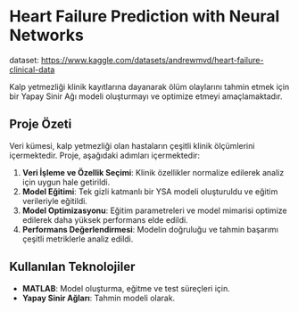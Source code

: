# Heart Failure Prediction with Neural Networks
dataset: https://www.kaggle.com/datasets/andrewmvd/heart-failure-clinical-data

Kalp yetmezliği klinik kayıtlarına dayanarak ölüm olaylarını tahmin etmek için bir Yapay Sinir Ağı  modeli oluşturmayı ve optimize etmeyi amaçlamaktadır.

## Proje Özeti
Veri kümesi, kalp yetmezliği olan hastaların çeşitli klinik ölçümlerini içermektedir. Proje, aşağıdaki adımları içermektedir:

1. **Veri İşleme ve Özellik Seçimi**: Klinik özellikler normalize edilerek analiz için uygun hale getirildi.
2. **Model Eğitimi**: Tek gizli katmanlı bir YSA modeli oluşturuldu ve eğitim verileriyle eğitildi.
3. **Model Optimizasyonu**: Eğitim parametreleri ve model mimarisi optimize edilerek daha yüksek performans elde edildi.
4. **Performans Değerlendirmesi**: Modelin doğruluğu ve tahmin başarımı çeşitli metriklerle analiz edildi.

## Kullanılan Teknolojiler
- **MATLAB**: Model oluşturma, eğitme ve test süreçleri için.
- **Yapay Sinir Ağları**: Tahmin modeli olarak.
